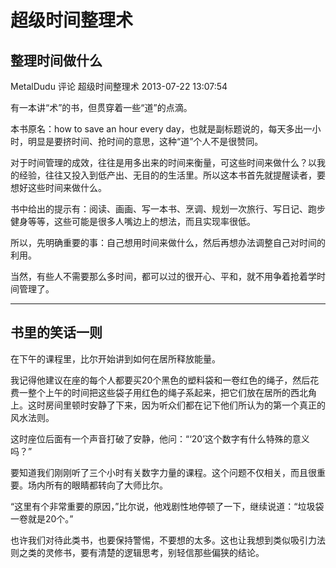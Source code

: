 # 超级时间整理术

## 整理时间做什么

MetalDudu 评论 超级时间整理术   2013-07-22 13:07:54

有一本讲“术”的书，但贯穿着一些“道”的点滴。

本书原名：how to save an hour every day，也就是副标题说的，每天多出一小时，明显是要挤时间、抢时间的意思，这种“道”个人不是很赞同。

对于时间管理的成效，往往是用多出来的时间来衡量，可这些时间来做什么？以我的经验，往往又投入到低产出、无目的的生活里。所以这本书首先就提醒读者，要想好这些时间来做什么。

书中给出的提示有：阅读、画画、写一本书、烹调、规划一次旅行、写日记、跑步健身等等，这些可能是很多人嘴边上的想法，而且实现率很低。

所以，先明确重要的事：自己想用时间来做什么，然后再想办法调整自己对时间的利用。

当然，有些人不需要那么多时间，都可以过的很开心、平和，就不用争着抢着学时间管理了。

---

## 书里的笑话一则

在下午的课程里，比尔开始讲到如何在居所释放能量。

我记得他建议在座的每个人都要买20个黑色的塑料袋和一卷红色的绳子，然后花费一整个上午的时间把这些袋子用红色的绳子系起来，把它们放在居所的西北角上。这时房间里顿时安静了下来，因为听众们都在记下他们所认为的第一个真正的风水法则。

这时座位后面有一个声音打破了安静，他问：“‘20’这个数字有什么特殊的意义吗？”

要知道我们刚刚听了三个小时有关数字力量的课程。这个问题不仅相关，而且很重要。场内所有的眼睛都转向了大师比尔。

“这里有个非常重要的原因，”比尔说，他戏剧性地停顿了一下，继续说道：“垃圾袋一卷就是20个。”


也许我们对待此类书，也要保持警惕，不要想的太多。这也让我想到类似吸引力法则之类的灵修书，要有清楚的逻辑思考，别轻信那些偏狭的结论。
